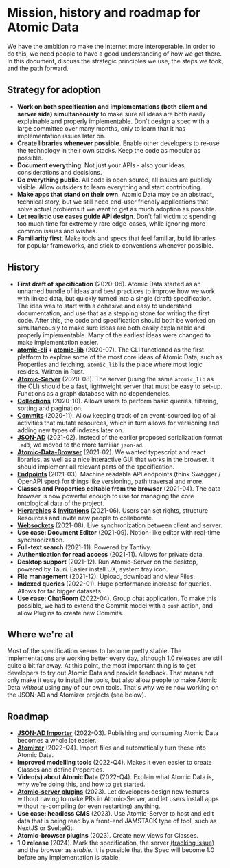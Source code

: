# Mission, history and roadmap for Atomic Data

We have the ambition ro make the internet more interoperable.
In order to do this, we need people to have a good understanding of how we get there.
In this document, discuss the strategic principles we use, the steps we took, and the path forward.

## Strategy for adoption

- **Work on both specification and implementations (both client and server side) simultaneously** to make sure all ideas are both easily explainable and properly implementable. Don't design a spec with a large committee over many months, only to learn that it has implementation issues later on.
- **Create libraries whenever possible.** Enable other developers to re-use the technology in their own stacks. Keep the code as modular as possible.
- **Document everything**. Not just your APIs - also your ideas, considerations and decisions.
- **Do everything public**. All code is open source, all issues are publicly visible. Allow outsiders to learn everything and start contributing.
- **Make apps that stand on their own**. Atomic Data may be an abstract, technical story, but we still need end-user friendly applications that solve actual problems if we want to get as much adoption as possible.
- **Let realistic use cases guide API design**. Don't fall victim to spending too much time for extremely rare edge-cases, while ignoring more common issues and wishes.
- **Familiarity first**. Make tools and specs that feel familiar, build libraries for popular frameworks, and stick to conventions whenever possible.

## History

- **First draft of specification** (2020-06). Atomic Data started as an unnamed bundle of ideas and best practices to improve how we work with linked data, but quickly turned into a single (draft) specification. The idea was to start with a cohesive and easy to understand documentation, and use that as a stepping stone for writing the first code. After this, the code and specification should both be worked on simultaneously to make sure ideas are both easily explainable and properly implementable. Many of the earliest ideas were changed to make implementation easier.
- **[atomic-cli](https://crates.io/crates/atomic-cli) + [atomic-lib](https://docs.rs/atomic_lib/0.32.1/atomic_lib/)** (2020-07). The CLI functioned as the first platform to explore some of the most core ideas of Atomic Data, such as Properties and fetching. `atomic_lib` is the place where most logic resides. Written in Rust.
- **[Atomic-Server](https://github.com/joepio/atomic-data-rust/)** (2020-08). The server (using the same `atomic_lib` as the CLI) should be a fast, lightweight server that must be easy to set-up. Functions as a graph database with no dependencies.
- **[Collections](schema/collections.md)** (2020-10). Allows users to perform basic queries, filtering, sorting and pagination.
- **[Commits](commits/intro.md)** (2020-11). Allow keeping track of an event-sourced log of all activities that mutate resources, which in turn allows for versioning and adding new types of indexes later on.
- **[JSON-AD](core/json-ad.md)** (2021-02). Instead of the earlier proposed serialization format `.ad3`, we moved to the more familiar `json-ad`.
- **[Atomic-Data-Browser](https://github.com/atomicdata-dev/atomic-data-browser)** (2021-02). We wanted typescript and react libraries, as well as a nice interactive GUI that works in the browser. It should implement all relevant parts of the specification.
- **[Endpoints](endpoints.md)** (2021-03). Machine readable API endpoints (think Swagger / OpenAPI spec) for things like versioning, path traversal and more.
- **Classes and Properties editable from the browser** (2021-04). The data-browser is now powerful enough to use for managing the core ontological data of the project.
- **[Hierarchies](hierarchy.md) & [Invitations](invitations.md)** (2021-06). Users can set rights, structure Resources and invite new people to collaborate.
- **[Websockets](websockets.md)** (2021-08). Live synchronization between client and server.
- **Use case: Document Editor** (2021-09). Notion-like editor with real-time synchronization.
- **Full-text search** (2021-11). Powered by Tantivy.
- **Authentication for read access** (2021-11). Allows for private data.
- **Desktop support** (2021-12). Run Atomic-Server on the desktop, powered by Tauri. Easier install UX, system tray icon.
- **File management** (2021-12). Upload, download and view Files.
- **Indexed queries** (2022-01). Huge performance increase for queries. Allows for far bigger datasets.
- **Use case: ChatRoom** (2022-04). Group chat application. To make this possible, we had to extend the Commit model with a `push` action, and allow Plugins to create new Commits.

## Where we're at

Most of the specification seems to become pretty stable.
The implementations are working better every day, although 1.0 releases are still quite a bit far away.
At this point, the most important thing is to get developers to try out Atomic Data and provide feedback.
That means not only make it easy to install the tools, but also allow people to make Atomic Data _without_ using any of our own tools.
That's why we're now working on the JSON-AD and Atomizer projects (see below).

## Roadmap

- **[JSON-AD Importer](https://github.com/atomicdata-dev/atomic-data-rust/issues/390)** (2022-Q3). Publishing and consuming Atomic Data becomes a whole lot easier.
- **[Atomizer](https://github.com/atomicdata-dev/atomic-data-rust/issues/434)** (2022-Q4). Import files and automatically turn these into Atomic Data.
- **Improved modelling tools** (2022-Q4). Makes it even easier to create Classes and define Properties.
- **Video(s) about Atomic Data** (2022-Q4). Explain what Atomic Data is, why we're doing this, and how to get started.
- **[Atomic-server plugins](https://github.com/atomicdata-dev/atomic-data-rust/issues/73)** (2023). Let developers design new features without having to make PRs in Atomic-Server, and let users install apps without re-compiling (or even restarting) anything.
- **Use case: headless CMS** (2023). Use Atomic-Server to host and edit data that is being read by a front-end JAMSTACK type of tool, such as NextJS or SvelteKit.
- **Atomic-browser plugins** (2023). Create new views for Classes.
- **1.0 release** (2024). Mark the specification, the server [(tracking issue)](https://github.com/atomicdata-dev/atomic-data-rust/milestone/5) and the browser as _stable_. It is possible that the Spec will become 1.0 before any implementation is stable.
